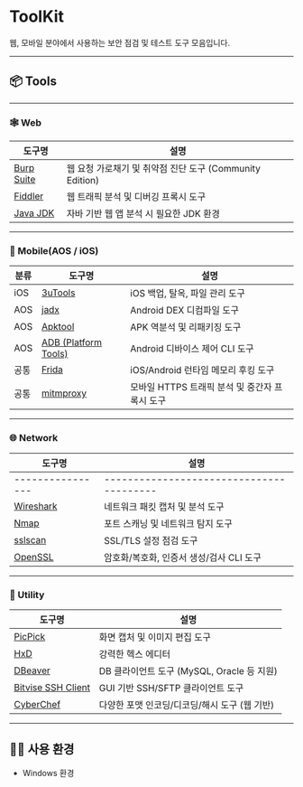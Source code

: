 # ToolKit
웹, 모바일 분야에서 사용하는 보안 점검 및 테스트 도구 모음입니다.

---

## 📦 Tools
---

### 🕸 Web

| 도구명        | 설명                                                                         |
|----------------|------------------------------------------------------------------------------|
| [Burp Suite](https://portswigger.net/burp/communitydownload) | 웹 요청 가로채기 및 취약점 진단 도구 (Community Edition) |
| [Fiddler](https://www.telerik.com/fiddler)                  | 웹 트래픽 분석 및 디버깅 프록시 도구                                       |
| [Java JDK](https://www.oracle.com/java/technologies/javase-downloads.html) | 자바 기반 웹 앱 분석 시 필요한 JDK 환경 |

---

### 📱 Mobile(AOS / iOS)

| 분류 | 도구명        | 설명                                              |
|------|----------------|---------------------------------------------------|
| iOS  | [3uTools](https://www.3u.com/) | iOS 백업, 탈옥, 파일 관리 도구 |
| AOS  | [jadx](https://github.com/skylot/jadx) | Android DEX 디컴파일 도구                      |
| AOS  | [Apktool](https://ibotpeaches.github.io/Apktool/) | APK 역분석 및 리패키징 도구            |
| AOS  | [ADB (Platform Tools)](https://developer.android.com/tools/releases/platform-tools) | Android 디바이스 제어 CLI 도구 |
| 공통 | [Frida](https://frida.re/) | iOS/Android 런타임 메모리 후킹 도구 |
| 공통 | [mitmproxy](https://github.com/mitmproxy/mitmproxy) | 모바일 HTTPS 트래픽 분석 및 중간자 프록시 도구 |
---

### 🌐 Network

| 도구명     | 설명                               |
|------------|------------------------------------|
|----------------|----------------------------------------|
| [Wireshark](https://www.wireshark.org/) | 네트워크 패킷 캡처 및 분석 도구                 |
| [Nmap](https://nmap.org/)               | 포트 스캐닝 및 네트워크 탐지 도구              |
| [sslscan](https://github.com/rbsec/sslscan) | SSL/TLS 설정 점검 도구                   |
| [OpenSSL](https://www.openssl.org/)     | 암호화/복호화, 인증서 생성/검사 CLI 도구        |

---

### 🧰 Utility

| 도구명           | 설명                                |
|------------------|-------------------------------------|
| [PicPick](https://picpick.app/ko/)     | 화면 캡처 및 이미지 편집 도구                  |
| [HxD](https://mh-nexus.de/en/hxd/)     | 강력한 헥스 에디터                              |
| [DBeaver](https://dbeaver.io/)         | DB 클라이언트 도구 (MySQL, Oracle 등 지원)      |
| [Bitvise SSH Client](https://www.bitvise.com/ssh-client-download) | GUI 기반 SSH/SFTP 클라이언트 도구       |
| [CyberChef](https://gchq.github.io/CyberChef/) | 다양한 포맷 인코딩/디코딩/해시 도구 (웹 기반) |


---

## 🧑‍💻 사용 환경

- Windows 환경 
